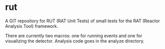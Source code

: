 # rut
A GIT repository for RUT (RAT Unit Tests) of small tests for the 
RAT (Reactor Analysis Tool) framework.

There are currently two macros: one for running events and one
for visualizing the detector. Analysis code goes in the analyze
directory.
